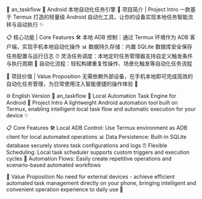 📱 an_taskflow
🚀 Android 本地自动化任务引擎
🌟 项目简介 | Project Intro
一款基于 Termux 打造的轻量级 Android 自动化工具，让你的设备实现本地任务智能流转与自动执行 ✨

📋 核心功能 | Core Features
🛠️ 本地 ADB 控制：通过 Termux 环境作为 ADB 客户端，实现手机本地自动化操作
📊 数据持久存储：内置 SQLite 数据库安全保存任务配置与运行日志
⏰ 灵活任务调度：本地定时任务管理器支持自定义触发条件与执行周期
🔄 自动化流程：轻松构建重复性操作、场景化触发等自动化任务流程

🎯 项目价值 | Value Proposition
无需依赖外部设备，在手机本地即可完成高效的自动化任务管理，为日常使用注入智能便捷的操作体验 🚀

🌐 English Version
📱 an_taskflow
🚀 Local Automation Task Engine for Android
🌟 Project Intro
A lightweight Android automation tool built on Termux, enabling intelligent local task flow and automatic execution for your device ✨

📋 Core Features
🛠️ Local ADB Control: Use Termux environment as ADB client for local automated operations
📊 Data Persistence: Built-in SQLite database securely stores task configurations and logs
⏰ Flexible Scheduling: Local task scheduler supports custom triggers and execution cycles
🔄 Automation Flows: Easily create repetitive operations and scenario-based automated workflows

🎯 Value Proposition
No need for external devices - achieve efficient automated task management directly on your phone, bringing intelligent and convenient operation experience to daily use 🚀
